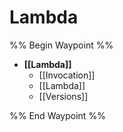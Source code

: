 # Lambda

%% Begin Waypoint %%
- **[[Lambda]]**
	- [[Invocation]]
	- [[Lambda]]
	- [[Versions]]

%% End Waypoint %%